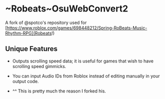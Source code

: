 # ~Robeats~OsuWebConvert2

A fork of @spotco's repository used for [https://www.roblox.com/games/698448212/Spring-RoBeats-Music-Rhythm-RPG](Robeats!)

## Unique Features

- Outputs scrolling speed data; it is useful for games that wish to have scrolling speed gimmicks.

- You can input Audio IDs from Roblox instead of editing manually in your output code.

- ^^ This is pretty much the reason I forked his.
